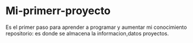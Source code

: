 # Mi-primerr-proyecto
Es el primer paso para aprender a programar y aumentar mi conocimiento
repositorio: es donde se almacena la informacion,datos proyectos.
